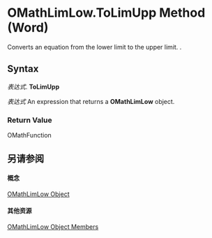 
# OMathLimLow.ToLimUpp Method (Word)

Converts an equation from the lower limit to the upper limit. .


## Syntax

 _表达式_. **ToLimUpp**

 _表达式_ An expression that returns a **OMathLimLow** object.


### Return Value

OMathFunction


## 另请参阅


#### 概念


[OMathLimLow Object](061f6748-778b-7377-a1c5-ab93dc2c6f83.md)
#### 其他资源


[OMathLimLow Object Members](http://msdn.microsoft.com/library/e91334d9-3127-f0ce-d8bb-6cea94bcf4ba%28Office.15%29.aspx)